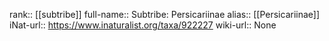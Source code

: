 

rank:: [[subtribe]]
full-name:: Subtribe: Persicariinae
alias:: [[Persicariinae]]
iNat-url:: https://www.inaturalist.org/taxa/922227
wiki-url:: None